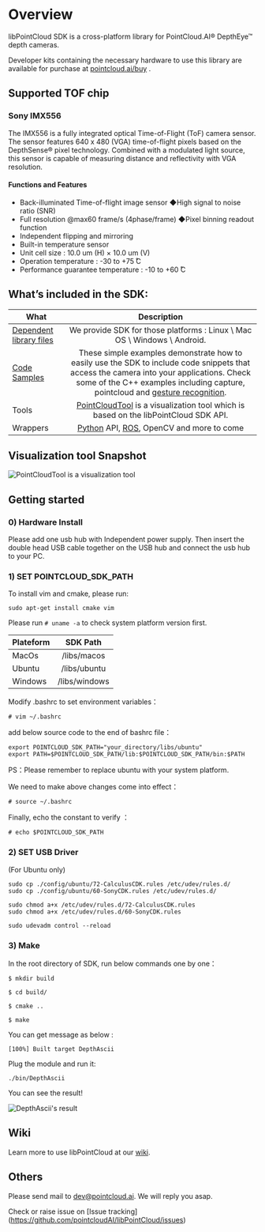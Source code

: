 # Overview

libPointCloud SDK  is a cross-platform library for PointCloud.AI® DepthEye™ depth cameras.

Developer kits containing the necessary hardware to use this library are available for purchase at 
[pointcloud.ai/buy](http://pointcloud.ai/buy) . 

## Supported TOF chip
### Sony IMX556
The IMX556 is a fully integrated optical Time-of-Flight (ToF) camera sensor. The sensor features 640 x 480 (VGA) time-of-flight pixels based on the DepthSense® pixel technology. Combined with a modulated light source, this sensor is capable of measuring distance and reflectivity with VGA resolution. 
#### Functions and Features
* Back-illuminated Time-of-flight image sensor ◆High signal to noise ratio (SNR)
* Full resolution @max60 frame/s (4phase/frame) ◆Pixel binning readout function
* Independent flipping and mirroring
* Built-in temperature sensor
* Unit cell size : 10.0 um (H) × 10.0 um (V)
* Operation temperature : -30 to +75  ̊C
* Performance guarantee temperature : -10 to +60  ̊C

## What’s included in the SDK:

|What | Description |  
|- | :-: | 
|[Dependent library files](https://github.com/pointcloudAI/libPointCloud/tree/master/libs) |We provide SDK for those platforms : Linux \ Mac OS \ Windows \ Android.|
|[Code Samples](https://github.com/pointcloudAI/libPointCloud/tree/master/examples) | These simple examples demonstrate how to easily use the SDK to include code snippets that access the camera into your applications. Check some of the C++ examples including capture, pointcloud and [gesture recognition](https://github.com/pointcloudAI/libPointCloud/tree/master/examples/DepthGesture).|
|Tools | [PointCloudTool](https://github.com/pointcloudAI/libPointCloud/tree/master/tools/PointCloudTool) is a visualization tool which is based on the libPointCloud SDK API. |
|Wrappers | [Python](https://github.com/pointcloudAI/libPointCloud/tree/master/wrappers/python) API, [ROS](https://github.com/pointcloudAI/libPointCloud/tree/master/wrappers/pointcloud_ros), OpenCV and more to come |

## Visualization tool Snapshot

![PointCloudTool is a visualization tool ](https://raw.githubusercontent.com/pointcloudAI/libPointCloud/master/doc/image/snapshotMain.jpg) 


## Getting started


### 0) Hardware Install

Please add one usb hub with Independent power supply. Then insert the double head USB cable together on the USB hub and connect the usb hub to your PC.


### 1) SET POINTCLOUD_SDK_PATH

To install vim and cmake, please run:

`sudo apt-get install cmake vim `

Please run `# uname -a` to check system platform version first.

|Plateform | SDK Path |
|- | :-: | 
|MacOs |/libs/macos|
|Ubuntu | /libs/ubuntu|
|Windows | /libs/windows|

Modify .bashrc to set environment variables：

`# vim ~/.bashrc`

add below source code to the end of bashrc file：
```
export POINTCLOUD_SDK_PATH="your_directory/libs/ubuntu"
export PATH=$POINTCLOUD_SDK_PATH/lib:$POINTCLOUD_SDK_PATH/bin:$PATH
```

PS：Please remember to replace ubuntu with your system platform.

We need to make above changes come into effect：
 
`# source ~/.bashrc`

Finally, echo the constant to verify ：

`# echo $POINTCLOUD_SDK_PATH`

### 2) SET USB Driver
(For Ubuntu only)
```
sudo cp ./config/ubuntu/72-CalculusCDK.rules /etc/udev/rules.d/
sudo cp ./config/ubuntu/60-SonyCDK.rules /etc/udev/rules.d/

sudo chmod a+x /etc/udev/rules.d/72-CalculusCDK.rules
sudo chmod a+x /etc/udev/rules.d/60-SonyCDK.rules

sudo udevadm control --reload
```

### 3) Make

In the root directory of SDK, run below commands one by one：

```
$ mkdir build

$ cd build/ 

$ cmake ..

$ make 
```

You can get message as below : 

`[100%] Built target DepthAscii`

Plug the module and run it:

`./bin/DepthAscii`

You can see the result!

![DepthAscii's result](https://github.com/pointcloudAI/libPointCloud/blob/master/doc/image/snapshotAcsii.jpg)


## Wiki

Learn more to use libPointCloud at our [wiki](https://github.com/pointcloudAI/libPointCloud/wiki).

## Others

Please send mail to dev@pointcloud.ai. We will reply you asap.

Check or raise issue on [Issue tracking] (https://github.com/pointcloudAI/libPointCloud/issues)

